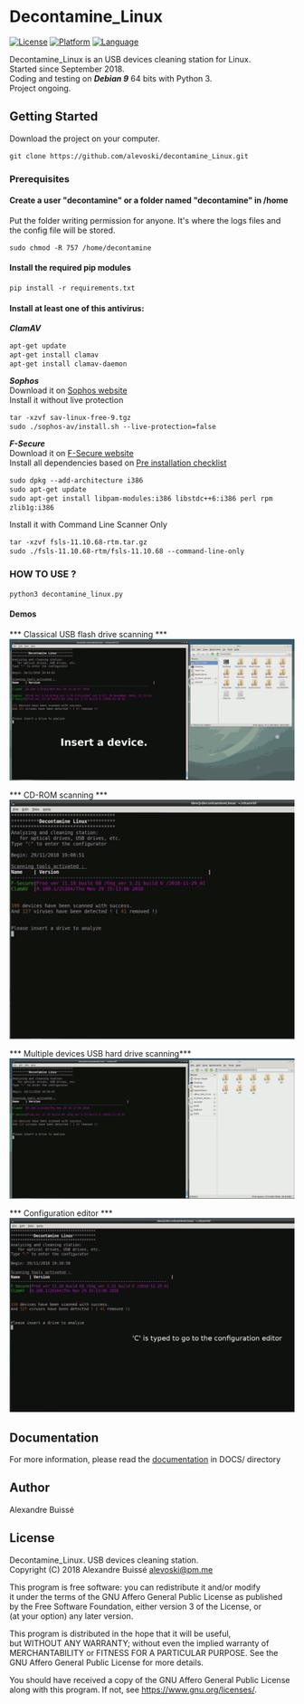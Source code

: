 # Decontamine_Linux
[![License](https://img.shields.io/badge/licence-AGPLv3-blue.svg)](https://www.gnu.org/licenses/agpl-3.0.en.html)
[![Platform](https://img.shields.io/badge/platform-linux-lightgrey.svg)](https://www.linux.com/)
[![Language](https://img.shields.io/badge/language-python3-orange.svg)](https://www.python.org/)

Decontamine_Linux is an USB devices cleaning station for Linux.  
Started since September 2018.  
Coding and testing on ***Debian 9*** 64 bits with Python 3.  
Project ongoing.  

## Getting Started
Download the project on your computer.
```
git clone https://github.com/alevoski/decontamine_Linux.git
```

### Prerequisites
#### Create a user "decontamine" or a folder named "decontamine" in /home
Put the folder writing permission for anyone.
It's where  the logs files and the config file will be stored.
```
sudo chmod -R 757 /home/decontamine
```

#### Install the required pip modules
```
pip install -r requirements.txt
```
#### Install at least one of this antivirus:
***ClamAV***
```
apt-get update
apt-get install clamav
apt-get install clamav-daemon
```
***Sophos***  
Download it on [Sophos website](https://www.sophos.com/en-us/products/free-tools/sophos-antivirus-for-linux.aspx)  
Install it without live protection  
```
tar -xzvf sav-linux-free-9.tgz
sudo ./sophos-av/install.sh --live-protection=false
```
***F-Secure***  
Download it on [F-Secure website](https://www.f-secure.com/en/web/business_global/downloads/linux-security)  
Install all dependencies based on [Pre installation checklist](https://community.f-secure.com/t5/Business/Pre-installation-checklist-for-F/ta-p/76128)  
```
sudo dpkg --add-architecture i386
sudo apt-get update
sudo apt-get install libpam-modules:i386 libstdc++6:i386 perl rpm zlib1g:i386
```
Install it with Command Line Scanner Only  
```
tar -xzvf fsls-11.10.68-rtm.tar.gz
sudo ./fsls-11.10.68-rtm/fsls-11.10.68 --command-line-only
```

### HOW TO USE ?
```
python3 decontamine_linux.py
```

#### Demos  
*** Classical USB flash drive scanning ***  
![](DOCS/DEMOS/virus-scan1.gif)  

*** CD-ROM scanning ***  
![](DOCS/DEMOS/virus-scan2-read-only.gif)  

*** Multiple devices USB hard drive scanning***  
![](DOCS/DEMOS/virus-scan3-multi-devices-drive.gif)  

*** Configuration editor ***  
![](DOCS/DEMOS/conf.gif)  

## Documentation
For more information, please read the [documentation](https://github.com/alevoski/decontamine_Linux/tree/master/DOCS) in DOCS/ directory

## Author
Alexandre Buissé

## License
Decontamine_Linux. USB devices cleaning station.  
Copyright (C) 2018 Alexandre Buissé alevoski@pm.me

This program is free software: you can redistribute it and/or modify  
it under the terms of the GNU Affero General Public License as published  
by the Free Software Foundation, either version 3 of the License, or  
(at your option) any later version.  

This program is distributed in the hope that it will be useful,  
but WITHOUT ANY WARRANTY; without even the implied warranty of  
MERCHANTABILITY or FITNESS FOR A PARTICULAR PURPOSE.  See the  
GNU Affero General Public License for more details.  

You should have received a copy of the GNU Affero General Public License  
along with this program.  If not, see <https://www.gnu.org/licenses/>.

